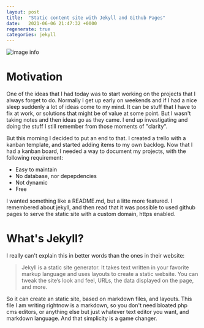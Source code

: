 ```yaml
---
layout: post
title:  "Static content site with Jekyll and Github Pages"
date:   2021-06-06 21:47:32 +0000
regenerate: true
categories: jekyll
---
```

![image info]({{site.url}}/assets/jekyll-github-pages.jpg)

# Motivation
One of the ideas that I had today was to start working on the projects that I always forget to do. Normally I get up early on weekends and if I had a nice sleep suddenly a lot of ideas come to my mind. It can be stuff that I have to fix at work, or solutions that might be of value at some point. But I wasn't taking notes and then ideas go as they came. I end up investigating and doing the stuff I still remember from those moments of "clarity".

But this morning I decided to put an end to that. I created a trello with a kanban template, and started adding items to my own backlog. Now that I had a kanban board, I needed a way to document my projects, with the following requirement:

- Easy to maintain
- No database, nor depepdencies
- Not dynamic
- Free

I wanted something like a README.md, but a litte more featured. I remembered about jekyll, and then read that it was possible to used github pages to serve the static site with a custom domain, https enabled. 

# What's Jekyll?
I really can't explain this in better words than the ones in their website:
> Jekyll is a static site generator. It takes text written in your favorite markup language and uses layouts to create a static website. You can tweak the site’s look and feel, URLs, the data displayed on the page, and more.

So it can create an static site, based on markdown files, and layouts. This file I am writing rightnow is a markdown, so you don't need bloated php cms editors, or anything else but just whatever text editor you want, and markdown language. And that simplicity is a game changer.
